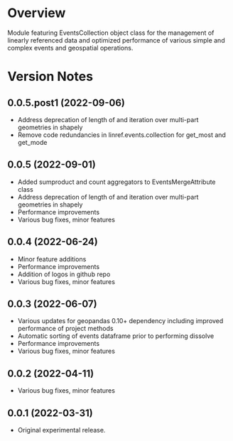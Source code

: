 # Overview
Module featuring EventsCollection object class for the management of linearly referenced data and optimized performance of various simple and complex events and geospatial operations.

# Version Notes
## 0.0.5.post1 (2022-09-06)
- Address deprecation of length of and iteration over multi-part geometries in shapely
- Remove code redundancies in linref.events.collection for get_most and get_mode

## 0.0.5 (2022-09-01)
- Added sumproduct and count aggregators to EventsMergeAttribute class
- Address deprecation of length of and iteration over multi-part geometries in shapely
- Performance improvements
- Various bug fixes, minor features

## 0.0.4 (2022-06-24)
- Minor feature additions
- Performance improvements
- Addition of logos in github repo
- Various bug fixes, minor features

## 0.0.3 (2022-06-07)
- Various updates for geopandas 0.10+ dependency including improved performance of project methods
- Automatic sorting of events dataframe prior to performing dissolve
- Performance improvements
- Various bug fixes, minor features

## 0.0.2 (2022-04-11)
- Various bug fixes, minor features

## 0.0.1 (2022-03-31)
- Original experimental release.